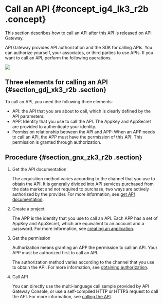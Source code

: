# Call an API {#concept_ig4_lk3_r2b .concept}

This section describes how to call an API after this API is released on API Gateway.

API Gateway provides API authorization and the SDK for calling APIs. You can authorize yourself, your associates, or third parties to use APIs. If you want to call an API, perform the following operations.

![](http://static-aliyun-doc.oss-cn-hangzhou.aliyuncs.com/assets/img/16413/15390830618815_en-US.png)

## Three elements for calling an API {#section_gdj_xk3_r2b .section}

To call an API, you need the following three elements:

-   API: the API that you are about to call, which is clearly defined by the API parameters.
-   APP: Identity that you use to call the API. The AppKey and AppSecret are provided to authenticate your identity.
-   Permission relationship between the API and APP: When an APP needs to call an API, the APP must have the permission of this API. This permission is granted through authorization.

## Procedure {#section_gnx_zk3_r2b .section}

1.  Get the API documentation

    The acquisition method varies according to the channel that you use to obtain the API. It is generally divided into API services purchased from the data market and not required to purchase, two ways are actively authorized by the provider. For more information, see [get API documentation](https://www.alibabacloud.com/help/doc-detail/42740.htm).

2.  Create a project

    The APP is the identity that you use to call an API. Each APP has a set of AppKey and AppSecret, which are equivalent to an account and a password. For more information, see [creating an application](https://www.alibabacloud.com/help/doc-detail/29488.htm).

3.  Get the permission

    Authorization means granting an APP the permission to call an API. Your APP must be authorized first to call an API.

    The authorization method varies according to the channel that you use to obtain the API. For more information, see [obtaining authorization](https://www.alibabacloud.com/help/doc-detail/29489.htm).

4.  Call API

    You can directly use the multi-language call sample provided by API Gateway Console, or use a self-compiled HTTP or HTTPS request to call the API. For more information, see [calling the API](https://www.alibabacloud.com/help/doc-detail/29490.htm).


